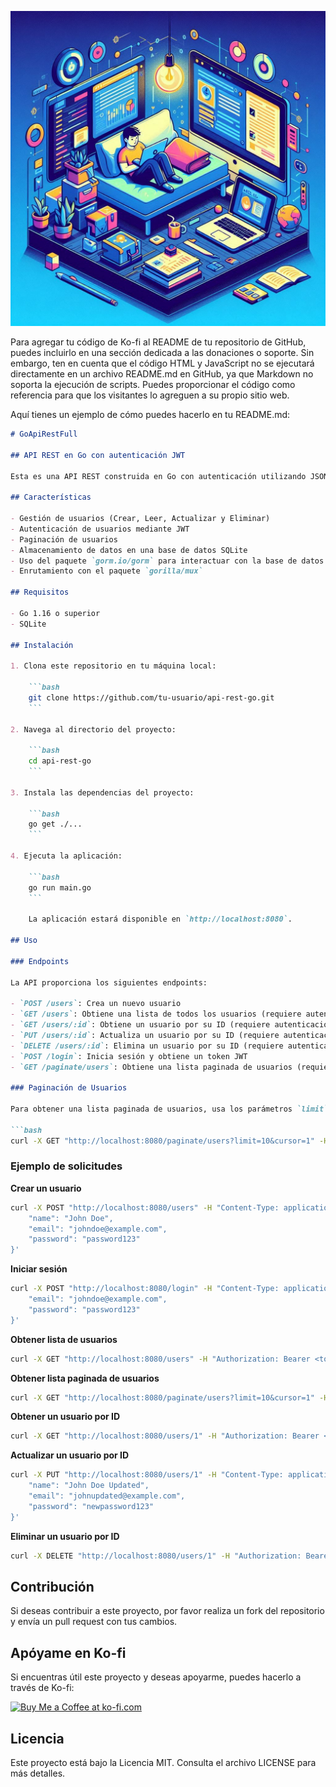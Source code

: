 ![logo](https://raw.githubusercontent.com/Quamagi/GoApiRestFull/main/logo.jpg?token=GHSAT0AAAAAACSTN3V4AHGEMGG2M3XGLB6YZTE72ZA)

Para agregar tu código de Ko-fi al README de tu repositorio de GitHub, puedes incluirlo en una sección dedicada a las donaciones o soporte. Sin embargo, ten en cuenta que el código HTML y JavaScript no se ejecutará directamente en un archivo README.md en GitHub, ya que Markdown no soporta la ejecución de scripts. Puedes proporcionar el código como referencia para que los visitantes lo agreguen a su propio sitio web.

Aquí tienes un ejemplo de cómo puedes hacerlo en tu README.md:

```markdown
# GoApiRestFull

## API REST en Go con autenticación JWT

Esta es una API REST construida en Go con autenticación utilizando JSON Web Tokens (JWT). La API permite realizar operaciones CRUD (Crear, Leer, Actualizar y Eliminar) en usuarios, e incluye una función de inicio de sesión para autenticar a los usuarios.

## Características

- Gestión de usuarios (Crear, Leer, Actualizar y Eliminar)
- Autenticación de usuarios mediante JWT
- Paginación de usuarios
- Almacenamiento de datos en una base de datos SQLite
- Uso del paquete `gorm.io/gorm` para interactuar con la base de datos
- Enrutamiento con el paquete `gorilla/mux`

## Requisitos

- Go 1.16 o superior
- SQLite

## Instalación

1. Clona este repositorio en tu máquina local:

    ```bash
    git clone https://github.com/tu-usuario/api-rest-go.git
    ```

2. Navega al directorio del proyecto:

    ```bash
    cd api-rest-go
    ```

3. Instala las dependencias del proyecto:

    ```bash
    go get ./...
    ```

4. Ejecuta la aplicación:

    ```bash
    go run main.go
    ```

    La aplicación estará disponible en `http://localhost:8080`.

## Uso

### Endpoints

La API proporciona los siguientes endpoints:

- `POST /users`: Crea un nuevo usuario
- `GET /users`: Obtiene una lista de todos los usuarios (requiere autenticación)
- `GET /users/:id`: Obtiene un usuario por su ID (requiere autenticación)
- `PUT /users/:id`: Actualiza un usuario por su ID (requiere autenticación)
- `DELETE /users/:id`: Elimina un usuario por su ID (requiere autenticación)
- `POST /login`: Inicia sesión y obtiene un token JWT
- `GET /paginate/users`: Obtiene una lista paginada de usuarios (requiere autenticación)

### Paginación de Usuarios

Para obtener una lista paginada de usuarios, usa los parámetros `limit` y `cursor` en la solicitud `GET /paginate/users`. Por ejemplo:

```bash
curl -X GET "http://localhost:8080/paginate/users?limit=10&cursor=1" -H "Authorization: Bearer <token_jwt>"
```

### Ejemplo de solicitudes

**Crear un usuario**

```bash
curl -X POST "http://localhost:8080/users" -H "Content-Type: application/json" -d '{
    "name": "John Doe",
    "email": "johndoe@example.com",
    "password": "password123"
}'
```

**Iniciar sesión**

```bash
curl -X POST "http://localhost:8080/login" -H "Content-Type: application/json" -d '{
    "email": "johndoe@example.com",
    "password": "password123"
}'
```

**Obtener lista de usuarios**

```bash
curl -X GET "http://localhost:8080/users" -H "Authorization: Bearer <token_jwt>"
```

**Obtener lista paginada de usuarios**

```bash
curl -X GET "http://localhost:8080/paginate/users?limit=10&cursor=1" -H "Authorization: Bearer <token_jwt>"
```

**Obtener un usuario por ID**

```bash
curl -X GET "http://localhost:8080/users/1" -H "Authorization: Bearer <token_jwt>"
```

**Actualizar un usuario por ID**

```bash
curl -X PUT "http://localhost:8080/users/1" -H "Content-Type: application/json" -H "Authorization: Bearer <token_jwt>" -d '{
    "name": "John Doe Updated",
    "email": "johnupdated@example.com",
    "password": "newpassword123"
}'
```

**Eliminar un usuario por ID**

```bash
curl -X DELETE "http://localhost:8080/users/1" -H "Authorization: Bearer <token_jwt>"
```

## Contribución

Si deseas contribuir a este proyecto, por favor realiza un fork del repositorio y envía un pull request con tus cambios.


## Apóyame en Ko-fi

Si encuentras útil este proyecto y deseas apoyarme, puedes hacerlo a través de Ko-fi:

<a href='https://ko-fi.com/quamagi' target='_blank'>
<img height='36' style='border:0px;height:36px;' src='https://storage.ko-fi.com/cdn/kofi3.png?v=3' border='0' alt='Buy Me a Coffee at ko-fi.com' />
</a>

## Licencia

Este proyecto está bajo la Licencia MIT. Consulta el archivo LICENSE para más detalles.
